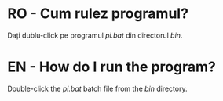 # RO - Cum rulez programul?
Dați dublu-click pe programul _pi.bat_ din directorul _bin_.
# EN - How do I run the program?
Double-click the _pi.bat_ batch file from the _bin_ directory.
